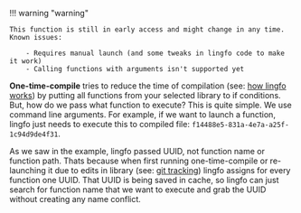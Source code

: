 !!! warning "warning"

    This function is still in early access and might change in any time.
    Known issues:

        - Requires manual launch (and some tweaks in lingfo code to make it work)
        - Calling functions with arguments isn't supported yet

**One-time-compile** tries to reduce the time of compilation (see: [how lingfo works](../how-lingfo-works)) by putting all functions from your selected library to if conditions. But, how do we pass what function to execute? This is quite simple. We use command line arguments. For example, if we want to launch a function, lingfo just needs to execute this to compiled file: `f14488e5-831a-4e7a-a25f-1c94d9de4f31`.

As we saw in the example, lingfo passed UUID, not function name or function path. Thats because when first running one-time-compile or re-launching it due to edits in library (see: [git tracking](../../git-tracking)) lingfo assigns for every function one UUID. That UUID is being saved in cache, so lingfo can just search for function name that we want to execute and grab the UUID without creating any name conflict.
